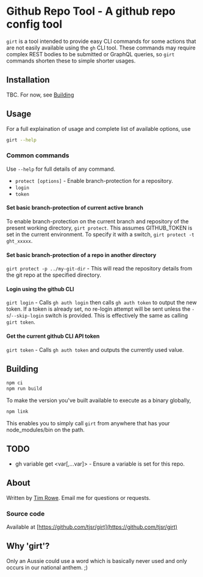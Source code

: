 # Github Repo Tool - A github repo config tool

`girt` is a tool intended to provide easy CLI commands for some actions that are not easily available using
the `gh` CLI tool.  These commands may require complex REST bodies to be submitted or GraphQL queries,
so `girt` commands shorten these to simple shorter usages.

## Installation

TBC.  For now, see [Building](#building)

## Usage

For a full explaination of usage and complete list of available options, use

```sh
girt --help
```

### Common commands

Use `--help` for full details of any command.

- `protect [options]` - Enable branch-protection for a repository.
- `login`
- `token`

#### Set basic branch-protection of current active branch

To enable branch-protection on the current branch and repository of the present working directory,
`girt protect`.  This assumes GITHUB_TOKEN is set in the current environment.  To specify it with
a switch, `girt protect -t ght_xxxxx`.

#### Set basic branch-protection of a repo in another directory

`girt protect -p ../my-git-dir` - This will read the repository details from the git repo at the
specified directory.

#### Login using the github CLI

`girt login` - Calls `gh auth login` then calls `gh auth token` to output the new token.  If a token is already set, no re-login attempt will be sent
unless the `-s`/`--skip-login` switch is provided.  This is effectively the
same as calling `girt token`.

#### Get the current github CLI API token

`girt token` - Calls `gh auth token` and outputs the currently used value.

## Building

```sh
npm ci
npm run build
```

To make the version you've built available to execute as a binary globally,

```sh
npm link
```

This enables you to simply call `girt` from anywhere that has your node_modules/bin on the path.

## TODO

- gh variable get <var[,...var]> - Ensure a variable is set for this repo.

## About

Written by [Tim Rowe](mailto:tim@tjsr.id.au). Email me for questions or requests.

### Source code

Available at [https://github.com/tjsr/girt](https://github.com/tjsr/girt)

## Why 'girt'?

Only an Aussie could use a word which is basically never used and only occurs in our national anthem. ;)

